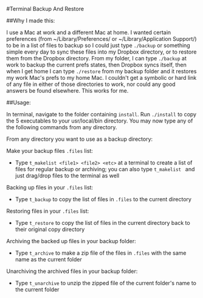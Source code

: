#Terminal Backup And Restore

##Why I made this:

I use a Mac at work and a different Mac at home. I wanted certain preferences (from ~/Library/Preferences/ or ~/Library/Application Support/) to be in a list of files to backup so I could just type `./backup` or something simple every day to sync these files into my Dropbox directory, or to restore them from the Dropbox directory. From my folder, I can type `./backup` at work to backup the current prefs states, then Dropbox syncs itself, then when I get home I can type `./restore` from my backup folder and it restores my work Mac's prefs to my home Mac. I couldn't get a symbolic or hard link of any file in either of those directories to work, nor could any good answers be found elsewhere. This works for me.

##Usage:

In terminal, navigate to the folder containing `install`. Run `./install` to copy the 5 executables to your usr/local/bin directory. You may now type any of the following commands from any directory.

From any directory you want to use as a backup directory:

Make your backup files `.files` list:

  * Type `t_makelist <file1> <file2> <etc>` at a terminal to create a list of files for regular backup or archiving; you can also type `t_makelist ` and just drag/drop files to the terminal as well

Backing up files in your `.files` list:

  * Type `t_backup` to copy the list of files in `.files` to the current directory

Restoring files in your `.files` list:

  * Type `t_restore` to copy the list of files in the current directory back to their original copy directory

Archiving the backed up files in your backup folder:

  * Type `t_archive` to make a zip file of the files in `.files` with the same name as the current folder

Unarchiving the archived files in your backup folder:

  * Type `t_unarchive` to unzip the zipped file of the current folder's name to the current folder

